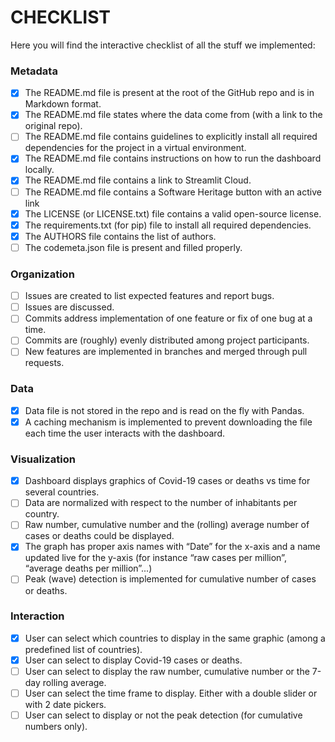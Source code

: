 # CHECKLIST

Here you will find the interactive checklist of all the stuff we implemented:

### Metadata
- [x] The README.md file is present at the root of the GitHub repo and is in Markdown format.
- [x] The README.md file states where the data come from (with a link to the original repo).
- [ ] The README.md file contains guidelines to explicitly install all required dependencies for the project in a virtual environment.
- [x] The README.md file contains instructions on how to run the dashboard locally.
- [x] The README.md file contains a link to Streamlit Cloud.
- [ ] The README.md file contains a Software Heritage button with an active link
- [x] The LICENSE (or LICENSE.txt) file contains a valid open-source license.
- [x] The requirements.txt (for pip) file to install all required dependencies.
- [x] The AUTHORS file contains the list of authors.
- [ ] The codemeta.json file is present and filled properly.

### Organization
- [ ] Issues are created to list expected features and report bugs.
- [ ] Issues are discussed.
- [ ] Commits address implementation of one feature or fix of one bug at a time.
- [ ] Commits are (roughly) evenly distributed among project participants.
- [ ] New features are implemented in branches and merged through pull requests.

### Data
- [x] Data file is not stored in the repo and is read on the fly with Pandas.
- [x] A caching mechanism is implemented to prevent downloading the file each time the user interacts with the dashboard.

### Visualization
- [x] Dashboard displays graphics of Covid-19 cases or deaths vs time for several countries.
- [ ] Data are normalized with respect to the number of inhabitants per country.
- [ ] Raw number, cumulative number and the (rolling) average number of cases or deaths could be displayed.
- [x] The graph has proper axis names with “Date” for the x-axis and a name updated live for the y-axis (for instance “raw cases per million”, “average deaths per million”...) 
- [ ] Peak (wave) detection is implemented for cumulative number of cases or deaths.

### Interaction
- [x] User can select which countries to display in the same graphic (among a predefined list of countries).
- [x] User can select to display Covid-19 cases or deaths.
- [ ] User can select to display the raw number, cumulative number or the 7-day rolling average.
- [ ] User can select the time frame to display. Either with a double slider or with 2 date pickers.
- [ ] User can select to display or not the peak detection (for cumulative numbers only).

